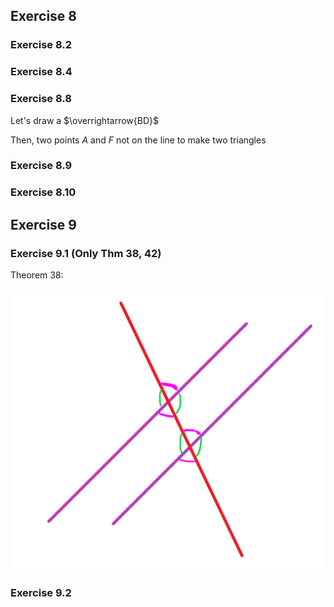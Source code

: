 ## Exercise 8

### Exercise 8.2



### Exercise 8.4

### Exercise 8.8

Let's draw a $\overrightarrow{BD}$ 

Then, two points $A$ and $F$ not on the line to make two triangles

### Exercise 8.9

### Exercise 8.10

## Exercise 9

### Exercise 9.1 (Only Thm 38, 42)

Theorem 38:

![](2021-07-27-10-33-43.png)

### Exercise 9.2
